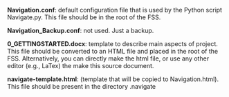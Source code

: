 **Navigation.conf**: default configuration file that is used by the Python script Navigate.py. This file should be in the root of the FSS.

**Navigation_Backup.conf**: not used. Just a backup.

**0_GETTINGSTARTED.docx**: template to describe main aspects of project. This file should be converted to an HTML file and placed in the root of the FSS. Alternatively, you can directly make the html file, or use any other editor (e.g., LaTex) the make this source document. 

**navigate-template.html**: (template that will be copied to Navigation.html). This file should be present in the directory .navigate

